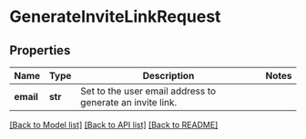 # GenerateInviteLinkRequest

## Properties
Name | Type | Description | Notes
------------ | ------------- | ------------- | -------------
**email** | **str** | Set to the user email address to generate an invite link. | 

[[Back to Model list]](../README.md#documentation-for-models) [[Back to API list]](../README.md#documentation-for-api-endpoints) [[Back to README]](../README.md)


